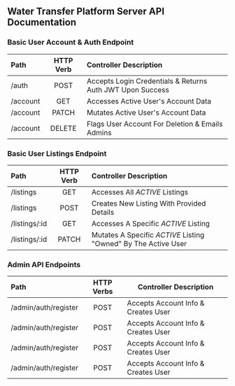 ## Water Transfer Platform Server API Documentation

### Basic User Account & Auth Endpoint
| **Path**  | **HTTP Verb** |               **Controller Description**                  |
| :-------  | :-----------: | :-------------------------------------------------------- |
| /auth     |     POST      | Accepts Login Credentials & Returns Auth JWT Upon Success |
| /account  |     GET       | Accesses Active User's Account Data                       |
| /account  |     PATCH     | Mutates Active User's Account Data                        |
| /account  |     DELETE    | Flags User Account For Deletion & Emails Admins           |

### Basic User Listings Endpoint
|    **Path**   | **HTTP Verb** |                  **Controller Description**                    |
| :------------ | :-----------: | :------------------------------------------------------------- |
| /listings     |     GET       | Accesses All *ACTIVE* Listings                                 |
| /listings     |     POST      | Creates New Listing With Provided Details                      |
| /listings/:id |     GET       | Accesses A Specific *ACTIVE* Listing                           |
| /listings/:id |     PATCH     | Mutates A Specific *ACTIVE* Listing "Owned" By The Active User |

### Admin API Endpoints
|    **Path**           | **HTTP Verbs** |               **Controller Description**                  |
| :-------------------- | :------------: | --------------------------------------------------------- |
| /admin/auth/register  |      POST      | Accepts Account Info & Creates User                       |
| /admin/auth/register  |      POST      | Accepts Account Info & Creates User                       |
| /admin/auth/register  |      POST      | Accepts Account Info & Creates User                       |
| /admin/auth/register  |      POST      | Accepts Account Info & Creates User                       |
